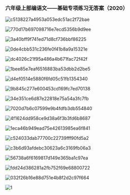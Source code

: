 ﻿---
layout: post
tags: [教学复习]
author: lqq
---

### 六年级上部编语文——基础专项练习无答案（2020）

![c5138227a4953a053edc51ac2f72bae](https://xintd.github.io/lqq/images/lqq/a/Aspose.Words.3a97fec7-4add-464c-9563-b40d25b64f53.001.jpeg)

![770d17b697098716e7ecd5356b9d9ee](https://xintd.github.io/lqq/images/lqq/a/Aspose.Words.3a97fec7-4add-464c-9563-b40d25b64f53.002.jpeg)

![3a40bff9f741ed71d8cf736bbf86225](https://xintd.github.io/lqq/images/lqq/a/Aspose.Words.3a97fec7-4add-464c-9563-b40d25b64f53.003.jpeg)

![0de4cbb531c236fe0f41b8a9a15321e](https://xintd.github.io/lqq/images/lqq/a/Aspose.Words.3a97fec7-4add-464c-9563-b40d25b64f53.004.jpeg)

![dc4026c21f95a486a4b671fac72f42f](https://xintd.github.io/lqq/images/lqq/a/Aspose.Words.3a97fec7-4add-464c-9563-b40d25b64f53.005.jpeg)

![1bee85e7eaf6516883ba53dbb2d2be5](https://xintd.github.io/lqq/images/lqq/a/Aspose.Words.3a97fec7-4add-464c-9563-b40d25b64f53.006.jpeg)

![d4ef0514e5880f6fd05c51fb1354340](https://xintd.github.io/lqq/images/lqq/a/Aspose.Words.3a97fec7-4add-464c-9563-b40d25b64f53.007.jpeg)

![9b845c277e600453cd169fc7ed70138](https://xintd.github.io/lqq/images/lqq/a/Aspose.Words.3a97fec7-4add-464c-9563-b40d25b64f53.008.jpeg)

![34e351ce6d87e22818e75a54a3fc7fb](https://xintd.github.io/lqq/images/lqq/a/Aspose.Words.3a97fec7-4add-464c-9563-b40d25b64f53.009.jpeg)

![7020d7b6c07599e9b4fdfb3db554840](https://xintd.github.io/lqq/images/lqq/a/Aspose.Words.3a97fec7-4add-464c-9563-b40d25b64f53.010.jpeg)

![4f1624dd958ce9d38a6f3b3fd6b8687](https://xintd.github.io/lqq/images/lqq/a/Aspose.Words.3a97fec7-4add-464c-9563-b40d25b64f53.011.jpeg)

![1eca46b949ead75e42613985ea6f841](https://xintd.github.io/lqq/images/lqq/a/Aspose.Words.3a97fec7-4add-464c-9563-b40d25b64f53.012.jpeg)

![c524033dab77700c22739fff90fd5a2](https://xintd.github.io/lqq/images/lqq/a/Aspose.Words.3a97fec7-4add-464c-9563-b40d25b64f53.013.jpeg)

![c3b6d93afdebc30623a6c3169fb06a3](https://xintd.github.io/lqq/images/lqq/a/Aspose.Words.3a97fec7-4add-464c-9563-b40d25b64f53.014.jpeg)

![56738a6f6169817d149e365ba1c97ea](https://xintd.github.io/lqq/images/lqq/a/Aspose.Words.3a97fec7-4add-464c-9563-b40d25b64f53.015.jpeg)

![fdd24d386281a2fb752f69e68800722](https://xintd.github.io/lqq/images/lqq/a/Aspose.Words.3a97fec7-4add-464c-9563-b40d25b64f53.016.jpeg)

![032f26b16e88d751e4b8f2d2c97f664](https://xintd.github.io/lqq/images/lqq/a/Aspose.Words.3a97fec7-4add-464c-9563-b40d25b64f53.017.jpeg)

![1](https://xintd.github.io/lqq/images/lqq/a/Aspose.Words.3a97fec7-4add-464c-9563-b40d25b64f53.018.png)
